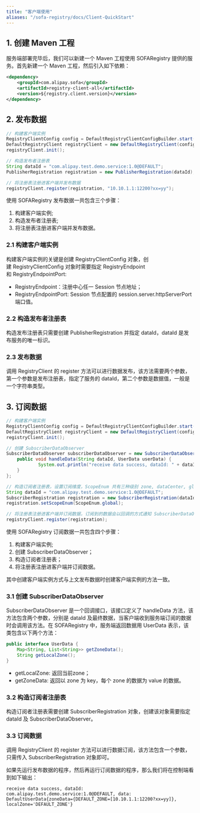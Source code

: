```yaml
---
title: "客户端使用"
aliases: "/sofa-registry/docs/Client-QuickStart"
---
```


## 1. 创建 Maven 工程

服务端部署完毕后，我们可以新建一个 Maven 工程使用 SOFARegistry 提供的服务。首先新建一个 Maven 工程，然后引入如下依赖：

```xml
<dependency>
    <groupId>com.alipay.sofa</groupId>
    <artifactId>registry-client-all</artifactId>
    <version>${registry.client.version}</version>
</dependency>
```

## 2. 发布数据

```java
// 构建客户端实例
RegistryClientConfig config = DefaultRegistryClientConfigBuilder.start().setRegistryEndpoint("127.0.0.1").setRegistryEndpointPort(9603).build();
DefaultRegistryClient registryClient = new DefaultRegistryClient(config);
registryClient.init();

// 构造发布者注册表
String dataId = "com.alipay.test.demo.service:1.0@DEFAULT";
PublisherRegistration registration = new PublisherRegistration(dataId);

// 将注册表注册进客户端并发布数据
registryClient.register(registration, "10.10.1.1:12200?xx=yy");
```

使用 SOFARegistry 发布数据一共包含三个步骤：

1. 构建客户端实例;
2. 构造发布者注册表;
3. 将注册表注册进客户端并发布数据。


### 2.1 构建客户端实例
构建客户端实例的关键是创建 RegistryClientConfig 对象，创建 RegistryClientConfig 对象时需要指定 RegistryEndpoint 和 RegistryEndpointPort:

* RegistryEndpoint：注册中心任一 Session 节点地址；
* RegistryEndpointPort: Session 节点配置的 session.server.httpServerPort 端口值。


### 2.2 构造发布者注册表
构造发布注册表只需要创建 PublisherRegistration 并指定 dataId，dataId 是发布服务的唯一标识。


### 2.3 发布数据
调用 RegistryClient 的 register 方法可以进行数据发布，该方法需要两个参数，第一个参数是发布注册表，指定了服务的 dataId，第二个参数是数据值，一般是一个字符串类型。

## 3. 订阅数据

```java
// 构建客户端实例
RegistryClientConfig config = DefaultRegistryClientConfigBuilder.start().setRegistryEndpoint("127.0.0.1").setRegistryEndpointPort(9603).build();
DefaultRegistryClient registryClient = new DefaultRegistryClient(config);
registryClient.init();

// 创建 SubscriberDataObserver 
SubscriberDataObserver subscriberDataObserver = new SubscriberDataObserver() {
  	public void handleData(String dataId, UserData userData) {
    		System.out.println("receive data success, dataId: " + dataId + ", data: " + userData);
  	}
};

// 构造订阅者注册表，设置订阅维度，ScopeEnum 共有三种级别 zone, dataCenter, global
String dataId = "com.alipay.test.demo.service:1.0@DEFAULT";
SubscriberRegistration registration = new SubscriberRegistration(dataId, subscriberDataObserver);
registration.setScopeEnum(ScopeEnum.global);

// 将注册表注册进客户端并订阅数据，订阅到的数据会以回调的方式通知 SubscriberDataObserver
registryClient.register(registration);
```

使用 SOFARegistry 订阅数据一共包含四个步骤：

1. 构建客户端实例;
2. 创建 SubscriberDataObserver；
3. 构造订阅者注册表；
4. 将注册表注册进客户端并订阅数据。

其中创建客户端实例方式与上文发布数据时创建客户端实例的方法一致。

### 3.1 创建 SubscriberDataObserver
SubscriberDataObserver 是一个回调接口，该接口定义了 handleData 方法，该方法包含两个参数，分别是 dataId 及最终数据，当客户端收到服务端订阅的数据时会调用该方法。在 SOFARegistry 中，服务端返回数据用 UserData 表示，该类包含以下两个方法：

```java
public interface UserData {
    Map<String, List<String>> getZoneData();
    String getLocalZone();
}
```

* getLocalZone: 返回当前zone；
* getZoneData: 返回以 zone 为 key，每个 zone 的数据为 value 的数据。

### 3.2 构造订阅者注册表

构造订阅者注册表需要创建 SubscriberRegistration 对象，创建该对象需要指定 dataId 及 SubscriberDataObserver。

### 3.3 订阅数据

调用 RegistryClient 的 register 方法可以进行数据订阅，该方法包含一个参数，只需传入 SubscriberRegistration 对象即可。

如果先运行发布数据的程序，然后再运行订阅数据的程序，那么我们将在控制端看到如下输出：

```plain
receive data success, dataId: com.alipay.test.demo.service:1.0@DEFAULT, data: DefaultUserData{zoneData={DEFAULT_ZONE=[10.10.1.1:12200?xx=yy]}, localZone='DEFAULT_ZONE'}
```


